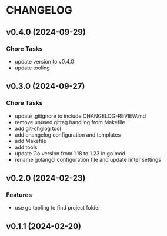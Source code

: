 # CHANGELOG


## v0.4.0 (2024-09-29)

### Chore Tasks

- update version to v0.4.0
- update tooling


## v0.3.0 (2024-09-27)

### Chore Tasks

- update .gitignore to include CHANGELOG-REVIEW.md
- remove unused gittag handling from Makefile
- add git-chglog tool
- add changelog configuration and templates
- add Makefile
- add tools
- update Go version from 1.18 to 1.23 in go.mod
- rename golangci configuration file and update linter settings


## v0.2.0 (2024-02-23)

### Features

- use go tooling to find project folder


## v0.1.1 (2024-02-20)

